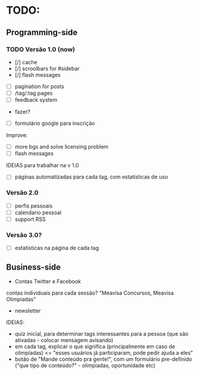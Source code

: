 
# TODO:

## Programming-side

### TODO Versão 1.0 (now)
- [/] cache
- [/] scroolbars for #sidebar
- [/] flash messages
- [ ] pagination for posts
- [ ] /tag/:tag pages
- [ ] feedback system
- fazer?
- [ ] formulário google para inscrição

Improve:

- [ ] more bgs and solve licensing problem
- [ ] flash messages

IDEIAS para trabalhar na v 1.0
- [ ] páginas automatizadas para cada tag, com estatísticas de uso

### Versão 2.0
- [ ] perfis pessoais
- [ ] calendario pessoal
- [ ] support RSS

### Versão 3.0?
- [ ] estatísticas na página de cada tag

## Business-side

- Contas Twitter e Facebook

contas individuais para cada sessão? "Meavisa Concursos, Meavisa Olimpíadas"

- newsletter


IDEIAS:
- quiz inicial, para determinar tags interessantes para a pessoa (que são ativadas - colocar mensagem avisando)
- em cada tag, explicar o que significa (principalmente em caso de olimpíadas) <= "esses usuários já participaram, pode pedir ajuda a eles"
- botão de "Mande conteúdo pra gente!", com um formulário pre-definido ("que tipo de conteúdo?" - olimpiadas, oportunidade etc)
